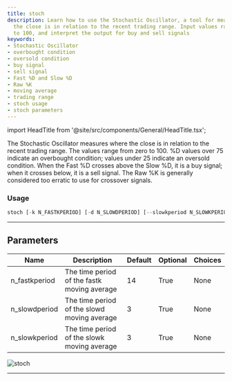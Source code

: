 ```yaml
---
title: stoch
description: Learn how to use the Stochastic Oscillator, a tool for measuring where
  the close is in relation to the recent trading range. Input values range from zero
  to 100, and interpret the output for buy and sell signals
keywords:
- Stochastic Oscillator
- overbought condition
- oversold condition
- buy signal
- sell signal
- Fast %D and Slow %D
- Raw %K
- moving average
- trading range
- stoch usage
- stoch parameters
---
```


import HeadTitle from '@site/src/components/General/HeadTitle.tsx';

<HeadTitle title="stoch - Ta - Etf - Reference | OpenBB Terminal Docs" />

The Stochastic Oscillator measures where the close is in relation to the recent trading range. The values range from zero to 100. %D values over 75 indicate an overbought condition; values under 25 indicate an oversold condition. When the Fast %D crosses above the Slow %D, it is a buy signal; when it crosses below, it is a sell signal. The Raw %K is generally considered too erratic to use for crossover signals.

### Usage

```python
stoch [-k N_FASTKPERIOD] [-d N_SLOWDPERIOD] [--slowkperiod N_SLOWKPERIOD]
```

---

## Parameters

| Name | Description | Default | Optional | Choices |
| ---- | ----------- | ------- | -------- | ------- |
| n_fastkperiod | The time period of the fastk moving average | 14 | True | None |
| n_slowdperiod | The time period of the slowd moving average | 3 | True | None |
| n_slowkperiod | The time period of the slowk moving average | 3 | True | None |

![stoch](https://user-images.githubusercontent.com/46355364/154311913-d58e58bb-d116-44dd-ae4b-44e59c25f22a.png)

---
